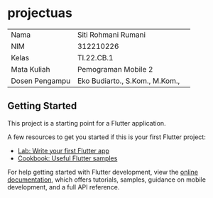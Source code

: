 # projectuas

|  |  |  |
|-----|------|-----|
|Nama| Siti Rohmani Rumani|
|NIM|312210226|
|Kelas|TI.22.CB.1|
|Mata Kuliah|Pemograman Mobile 2|
|Dosen Pengampu| Eko Budiarto., S.Kom., M.Kom.,|


## Getting Started

This project is a starting point for a Flutter application.

A few resources to get you started if this is your first Flutter project:

- [Lab: Write your first Flutter app](https://docs.flutter.dev/get-started/codelab)
- [Cookbook: Useful Flutter samples](https://docs.flutter.dev/cookbook)

For help getting started with Flutter development, view the
[online documentation](https://docs.flutter.dev/), which offers tutorials,
samples, guidance on mobile development, and a full API reference.

